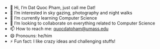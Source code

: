 - 👋 Hi, I’m Dat Quoc Pham, just call me Dat!
- 👀 I’m interested in sky gazing, photography and night walks
- 🌱 I’m currently learning Computer Science 
- 💞️ I’m looking to collaborate on everything related to Computer Science 
- 📫 How to reach me: quocdatpham@umass.edu
- 😄 Pronouns: he/him
- ⚡ Fun fact: I like crazy ideas and challenging stuffs!

<!---
heoconngoc/heoconngoc is a ✨ special ✨ repository because its `README.md` (this file) appears on your GitHub profile.
You can click the Preview link to take a look at your changes.
--->

